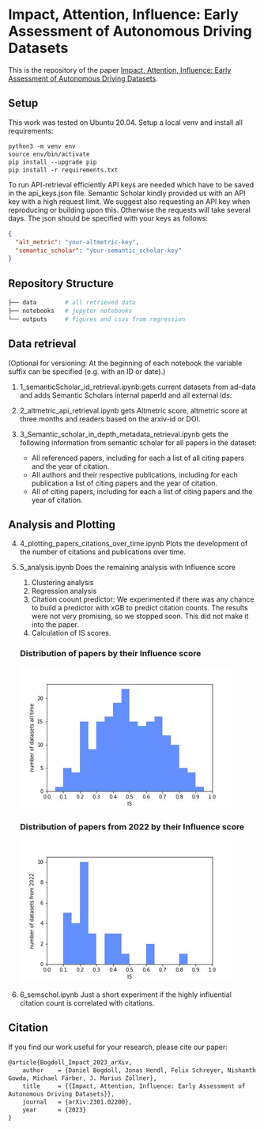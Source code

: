 # Impact, Attention, Influence: Early Assessment of Autonomous Driving Datasets

This is the repository of the paper [Impact, Attention, Influence: Early Assessment of Autonomous Driving Datasets](https://arxiv.org/abs/2301.02200).

## Setup
This work was tested on Ubuntu 20.04. Setup a local venv and install all requirements:
```
python3 -m venv env
source env/bin/activate
pip install --upgrade pip
pip install -r requirements.txt
```

To run API-retrieval efficiently API keys are needed which have to be saved in the api_keys.json file.
Semantic Scholar kindly provided us with an API key with a high request limit. We suggest also requesting an API key when reproducing or building upon this.
Otherwise the requests will take several days.
The json should be specified with your keys as follows:
```json
{
  "alt_metric": "your-altmetric-key",
  "semantic_scholar": "your-semantic_scholar-key"
}
```

## Repository Structure
```bash
├── data        # all retrieved data
├── notebooks   # jupyter notebooks
└── outputs     # figures and csvs from regression             
```
## Data retrieval
(Optional for versioning: At the beginning of each notebook the variable suffix can be specified (e.g. with an ID or date).)
1. 1_semanticScholar_id_retrieval.ipynb:gets current datasets from ad-data and adds Semantic Scholars internal paperId
and all external Ids.

2. 2_altmetric_api_retrieval.ipynb gets Altmetric score, altmetric score at three months and readers based on the arxiv-id or DOI.

3. 3_Semantic_scholar_in_depth_metadata_retrieval.ipynb gets the following information from semantic scholar for all papers in the dataset:

    - All referenced papers, including for each a list of all
    citing papers and the year of citation.
    - All authors and their respective publications, including
    for each publication a list of citing papers and the year
    of citation.
    - All of citing papers, including for each a list of citing
papers and the year of citation.

## Analysis and Plotting
4. 4_plotting_papers_citations_over_time.ipynb Plots the development of the number of citations and publications over time.

5. 5_analysis.ipynb Does the remaining analysis with Influence score
   1. Clustering analysis
   2. Regression analysis
   3. Citation coount predictor: We experimented if there was any chance to build a predictor with xGB to predict citation counts. The results were not very promising, so we stopped soon. This did not make it into the paper.   
   4. Calculation of IS scores.
   
   ### Distribution of papers by their Influence score
   ![image](output/hist_all_at_influence_score.jpg)
   
   ### Distribution of papers from 2022 by their Influence score
   ![image](output/hist_2022_influence_score.jpg)
   
   
6. 6_semschol.ipynb Just a short experiment if the highly influential citation count is correlated with citations.





## Citation
If you find our work useful for your research, please cite our paper:
```
@article{Bogdoll_Impact_2023_arXiv,
    author    = {Daniel Bogdoll, Jonas Hendl, Felix Schreyer, Nishanth Gowda, Michael Färber, J. Marius Zöllner},
    title     = {{Impact, Attention, Influence: Early Assessment of Autonomous Driving Datasets}},
    journal   = {arXiv:2301.02200},
    year      = {2023}
}
```
